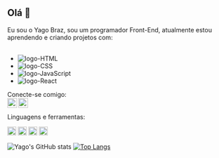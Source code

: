 ## Olá 👋

Eu sou o Yago Braz, sou um programador Front-End, atualmente estou aprendendo e criando projetos com:  
 <br>
  - <img src="https://img.shields.io/badge/HTML5-E34F26.svg?style=for-the-badge&logo=HTML5&logoColor=white" alt="logo-HTML">

  - <img src="https://img.shields.io/badge/CSS-663399.svg?style=for-the-badge&logo=CSS&logoColor=white" alt="logo-CSS">
  - <img src="https://img.shields.io/badge/JavaScript-F7DF1E.svg?style=for-the-badge&logo=JavaScript&logoColor=black" alt="logo-JavaScript">
  - <img src="https://img.shields.io/badge/React-61DAFB.svg?style=for-the-badge&logo=React&logoColor=black" alt="logo-React">
  Conecte-se comigo:
  <br>
  <a href="https://www.instagram.com/brazyago_">
  <img src="https://cdn.jsdelivr.net/npm/simple-icons@v3/icons/instagram.svg" alt="logo-instagram" align="left" width="22px">
  </a>
  <a href="www.linkedin.com/in/yago-braz">
  <img src="https://cdn.jsdelivr.net/npm/simple-icons@v3/icons/linkedin.svg" align="left" width="22px" >
  </a>
  <br>
  <br>
  Linguagens e ferramentas:
  <br>
  <p>
    <img height="20" alt="image" src="https://github.com/user-attachments/assets/07c6eb81-304b-4272-a792-971c2ac546aa" />
    <img height="20" alt="image" src="https://github.com/user-attachments/assets/4a3747de-591d-40cd-bbd8-5495b964b5c8" />
    <img height="20" alt="image" src="https://github.com/user-attachments/assets/d929e278-7a79-4610-a04b-e71a4a3183fc" />
    <img height="20" alt="image" src="https://github.com/user-attachments/assets/0493fe95-10ad-4cfa-ad9d-ab57eecfbf6b" />
  </p>
  
  ![Yago's GitHub stats](https://github-readme-stats.vercel.app/api?username=brazyago7&show_icons=true&theme=radical)
  [![Top Langs](https://github-readme-stats.vercel.app/api/top-langs/?username=brazyago7)](https://github.com/anuraghazra/github-readme-stats)
